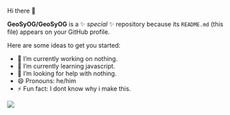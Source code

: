 Hi there 👋


**GeoSyOG/GeoSyOG** is a ✨ _special_ ✨ repository because its `README.md` (this file) appears on your GitHub profile.

Here are some ideas to get you started:

- 🔭 I’m currently working on nothing.
- 🌱 I’m currently learning javascript.
- 🤔 I’m looking for help with nothing.
- 😄 Pronouns: he/him
- ⚡ Fun fact: I dont know why i make this.


<img src = "https://github-readme-stats.vercel.app/api?username=GeoSyOG&&show_icons=true&title_color=ffffff&icon_color=bb2acf&text_color=daf7dc&bg_color=151515" src img>
